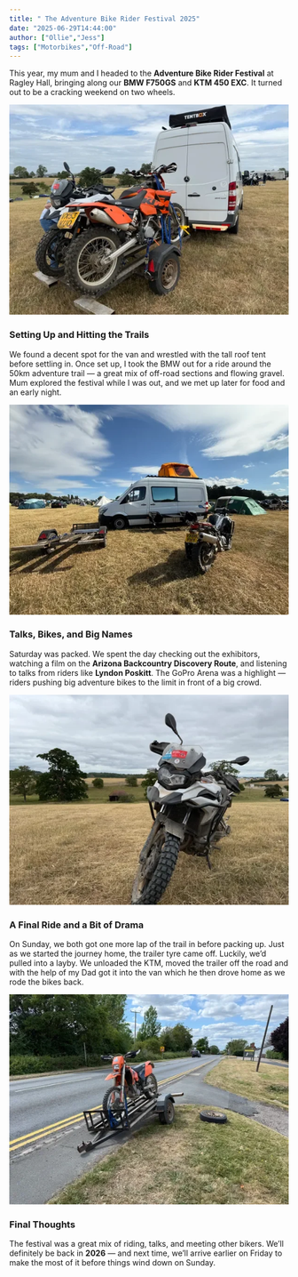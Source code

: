 ```yaml
---
title: " The Adventure Bike Rider Festival 2025"
date: "2025-06-29T14:44:00"
author: ["Ollie","Jess"]
tags: ["Motorbikes","Off-Road"]
---
```

This year, my mum and I headed to the **Adventure Bike Rider Festival** at Ragley Hall, bringing along our **BMW F750GS** and **KTM 450 EXC**. It turned out to be a cracking weekend on two wheels.

![Image Description](/images/2b8980a0f905e6b5266143e41e3e80326412575d7b14935d0cbcbf95c2187bc0.webp)

### Setting Up and Hitting the Trails

We found a decent spot for the van and wrestled with the tall roof tent before settling in. Once set up, I took the BMW out for a ride around the 50km adventure trail — a great mix of off-road sections and flowing gravel. Mum explored the festival while I was out, and we met up later for food and an early night.

![Image Description](/images/797354c217ade12f7b578f4fc33808b88c2a047c9c71e92e0890c32825648235.webp)

### Talks, Bikes, and Big Names

Saturday was packed. We spent the day checking out the exhibitors, watching a film on the **Arizona Backcountry Discovery Route**, and listening to talks from riders like **Lyndon Poskitt**. The GoPro Arena was a highlight — riders pushing big adventure bikes to the limit in front of a big crowd.

![Image Description](/images/5a876d52d593a5ed179c15158168beb80d08b8c0741948d40e07b975a408c26d.webp)

### A Final Ride and a Bit of Drama

On Sunday, we both got one more lap of the trail in before packing up. Just as we started the journey home, the trailer tyre came off. Luckily, we’d pulled into a layby. We unloaded the KTM, moved the trailer off the road and with the help of my Dad got it into the van which he then drove home as we rode the bikes back.

![Image Description](/images/7f2e8f04ed0df01f813523d720a25a074cc13d1ad361e87eede4995e735a855b.webp)

### Final Thoughts

The festival was a great mix of riding, talks, and meeting other bikers. We’ll definitely be back in **2026** — and next time, we’ll arrive earlier on Friday to make the most of it before things wind down on Sunday.